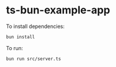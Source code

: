 # ts-bun-example-app

To install dependencies:

```bash
bun install
```

To run:

```bash
bun run src/server.ts
```
